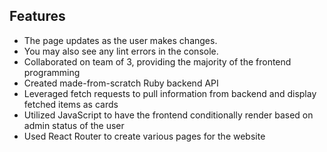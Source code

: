 
## Features
 - The page updates as the user makes changes.
 - You may also see any lint errors in the console.
 - Collaborated on team of 3, providing the majority of the frontend programming
 - Created made-from-scratch Ruby backend API
 - Leveraged fetch requests to pull information from backend and display fetched items as cards
 - Utilized JavaScript to have the frontend conditionally render based on admin status of the user
 - Used React Router to create various pages for the website
